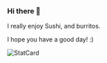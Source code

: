 ### Hi there 👋




I really enjoy Sushi, and burritos.


I hope you have a good day! :)

![StatCard](https://github-readme-stats.vercel.app/api?username=FunnyLamma&count_private=true&theme=blueberry&show_icons=true&include_all_commits=true)
